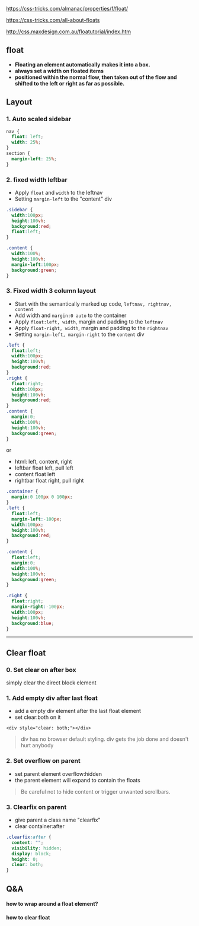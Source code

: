 https://css-tricks.com/almanac/properties/f/float/

https://css-tricks.com/all-about-floats

http://css.maxdesign.com.au/floatutorial/index.htm

## float

- **Floating an element automatically makes it into a box.**
- **always set a width on floated items** 
- **positioned within the normal flow, then taken out of the flow and shifted to the left or right as far as possible.**


## Layout

### 1. Auto scaled sidebar

```css
nav {
  float: left;
  width: 25%;
}
section {
  margin-left: 25%;
}
```


### 2. fixed width leftbar

- Apply `float` and `width` to the leftnav
- Setting `margin-left` to the "content" div

```css
.sidebar {
  width:100px;
  height:100vh;
  background:red;
  float:left;
}

.content {
  width:100%;
  height:100vh;
  margin-left:100px;
  background:green;
}
```

### 3. Fixed width 3 column layout

- Start with the semantically marked up code, `leftnav, rightnav, content`
- Add width and `margin:0 auto` to the container
- Apply `float:left, width`, margin and padding to the `leftnav`
- Apply `float-right, width`, margin and padding to the `rightnav`
- Setting `margin-left, margin-right` to the `content` div


```css
.left {
  float:left;
  width:100px;
  height:100vh;
  background:red;
}
.right {
  float:right;
  width:100px;
  height:100vh;
  background:red;
}
.content {
  margin:0;
  width:100%;
  height:100vh;
  background:green;
}
```

or

- html: left, content, right
- leftbar float left, pull left
- content float left
- rightbar float right, pull right

```css
.container {
  margin:0 100px 0 100px;
}
.left {
  float:left;
  margin-left:-100px;
  width:100px;
  height:100vh;
  background:red;
}

.content {
  float:left;
  margin:0;
  width:100%;
  height:100vh;
  background:green;
}

.right {
  float:right;
  margin-right:-100px;
  width:100px;
  height:100vh;
  background:blue;
}
```

----

## Clear float

### 0. Set clear on after box

simply clear the direct block element

### 1. Add empty div after last float
- add a empty div element after the last float element
- set clear:both on it

`<div style="clear: both;"></div>`

> div has no browser default styling. div gets the job done and doesn't hurt anybody

### 2. Set overflow on parent

- set parent element overflow:hidden
- the parent element will expand to contain the floats

> Be careful not to hide content or trigger unwanted scrollbars.

### 3. Clearfix on parent
- give parent a class name "clearfix"
- clear container:after 

```css
.clearfix:after { 
  content: "";
  visibility: hidden;
  display: block;
  height: 0;
  clear: both;
}
```

## Q&A

#### how to wrap around a float element?


#### how to clear float




